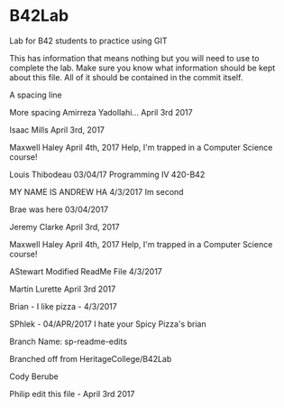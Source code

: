# B42Lab
Lab for B42 students to practice using GIT

This has information that means nothing but you will need to use to complete the lab.
Make sure you know what information should be kept about this file. All of it should be contained in the commit itself. 

A spacing line

More spacing
Amirreza Yadollahi...
April 3rd 2017 


Isaac Mills
April 3rd, 2017

Maxwell Haley
April 4th, 2017
Help, I'm trapped in a Computer Science course!


Louis Thibodeau 03/04/17 Programming IV 420-B42

MY NAME IS ANDREW HA
4/3/2017
Im second

Brae was here 03/04/2017 

Jeremy Clarke
April 3rd, 2017

Maxwell Haley April 4th, 2017 Help, I'm trapped in a Computer Science course!

AStewart Modified ReadMe File 4/3/2017

Martin Lurette
April 3rd 2017

Brian - I like pizza - 4/3/2017

SPhlek - 04/APR/2017 I hate your Spicy Pizza's brian

Branch Name: sp-readme-edits

Branched off from HeritageCollege/B42Lab

Cody Berube

Philip edit this file - April 3rd 2017 

